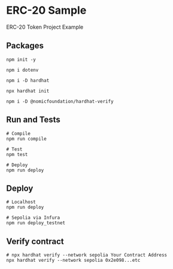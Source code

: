 # ERC-20 Sample
ERC-20 Token Project Example

## Packages
```shell
npm init -y 

npm i dotenv  

npm i -D hardhat

npx hardhat init

npm i -D @nomicfoundation/hardhat-verify 
```

## Run and Tests

```shell
# Compile
npm run compile 

# Test 
npm test

# Deploy 
npm run deploy 
```

## Deploy

```shell
# Localhost
npm run deploy

# Sepolia via Infura
npm run deploy_testnet   
```

## Verify contract

```shell
# npx hardhat verify --network sepolia Your Contract Address 
npx hardhat verify --network sepolia 0x2e098...etc
```